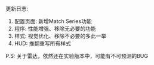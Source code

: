 更新日志:

1. 配置页面: 新增Match Series功能
2. 程序: 性能增强、移除无必要的功能
3. 样式: 视觉优化、移除不必要的多此一举
4. HUD: 推翻重写所有样式

P.S: 关于雷达，依然还在实验版本中，可能有不可预测的BUG
